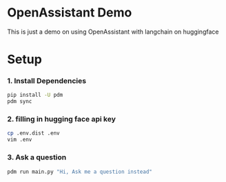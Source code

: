 # OpenAssistant Demo

This is just a demo on using OpenAssistant with langchain on huggingface 

# Setup

### 1. Install Dependencies

```bash
pip install -U pdm
pdm sync
```
### 2. filling in hugging face api key

```bash
cp .env.dist .env
vim .env
```
### 3. Ask a question

```bash
pdm run main.py "Hi, Ask me a question instead"
```

